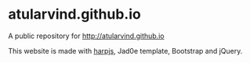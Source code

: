 # atularvind.github.io
A public repository for http://atularvind.github.io

This website is made with <a href="harpjs.com">harpjs</a>, Jad0e template, Bootstrap and jQuery.



